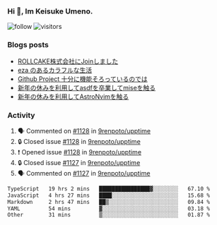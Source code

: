 ### Hi 👋, Im Keisuke Umeno.

<!--
**9renpoto/9renpoto** is a ✨ _special_ ✨ repository because its `README.md` (this file) appears on your GitHub profile.

Here are some ideas to get you started:

- 🔭 I’m currently working on ...
- 🌱 I’m currently learning ...
- 👯 I’m looking to collaborate on ...
- 🤔 I’m looking for help with ...
- 💬 Ask me about ...
- 📫 How to reach me: ...
- 😄 Pronouns: ...
- ⚡ Fun fact: ...
-->

![follow](https://img.shields.io/github/followers/9renpoto?label=Follow&style=social)
![visitors](https://komarev.com/ghpvc/?username=9renpoto&label=Profile%20views&color=0e75b6&style=flat)

### Blogs posts

<!-- BLOG-POST-LIST:START -->
- [ROLLCAKE株式会社にJoinしました](https://9renpoto.win/entry/2024/02/11/join)
- [eza のあるカラフルな生活](https://9renpoto.win/entry/2024/02/01/eza)
- [Github Project 十分に機能そろっているのでは](https://9renpoto.win/entry/2024/01/14/gh-projects)
- [新年の休みを利用してasdfを卒業してmiseを触る](https://9renpoto.win/entry/2024/01/07/mise)
- [新年の休みを利用してAstroNvimを触る](https://9renpoto.win/entry/2024/01/03/new-year-holidays)
<!-- BLOG-POST-LIST:END -->

### Activity

<!--START_SECTION:activity-->
1. 🗣 Commented on [#1128](https://github.com/9renpoto/upptime/issues/1128#issuecomment-1945499815) in [9renpoto/upptime](https://github.com/9renpoto/upptime)
2. 🔒 Closed issue [#1128](https://github.com/9renpoto/upptime/issues/1128) in [9renpoto/upptime](https://github.com/9renpoto/upptime)
3. ❗ Opened issue [#1128](https://github.com/9renpoto/upptime/issues/1128) in [9renpoto/upptime](https://github.com/9renpoto/upptime)
4. 🔒 Closed issue [#1127](https://github.com/9renpoto/upptime/issues/1127) in [9renpoto/upptime](https://github.com/9renpoto/upptime)
5. 🗣 Commented on [#1127](https://github.com/9renpoto/upptime/issues/1127#issuecomment-1944390759) in [9renpoto/upptime](https://github.com/9renpoto/upptime)
<!--END_SECTION:activity-->

<!--START_SECTION:waka-->

```txt
TypeScript   19 hrs 2 mins   ████████████████▓░░░░░░░░   67.10 %
JavaScript   4 hrs 27 mins   ████░░░░░░░░░░░░░░░░░░░░░   15.68 %
Markdown     2 hrs 47 mins   ██▒░░░░░░░░░░░░░░░░░░░░░░   09.84 %
YAML         54 mins         ▓░░░░░░░░░░░░░░░░░░░░░░░░   03.18 %
Other        31 mins         ▒░░░░░░░░░░░░░░░░░░░░░░░░   01.87 %
```

<!--END_SECTION:waka-->
